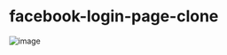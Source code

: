 # facebook-login-page-clone
![image](https://user-images.githubusercontent.com/94219488/192705588-027582f6-029f-4e7f-abb4-d8b8eefac1d7.png)
